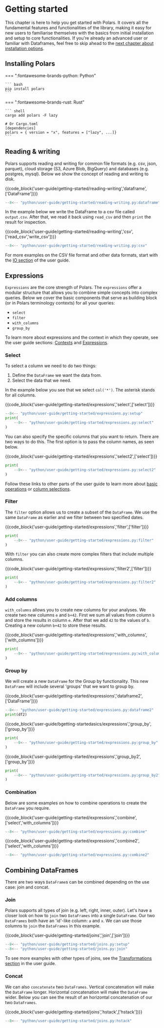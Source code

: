 # Getting started

This chapter is here to help you get started with Polars. It covers all the fundamental features and functionalities of the library, making it easy for new users to familiarise themselves with the basics from initial installation and setup to core functionalities. If you're already an advanced user or familiar with Dataframes, feel free to skip ahead to the [next chapter about installation options](installation.md).

## Installing Polars

=== ":fontawesome-brands-python: Python"

    ``` bash
    pip install polars
    ```

=== ":fontawesome-brands-rust: Rust"

    ``` shell
    cargo add polars -F lazy

    # Or Cargo.toml
    [dependencies]
    polars = { version = "x", features = ["lazy", ...]}
    ```

## Reading & writing

Polars supports reading and writing for common file formats (e.g. csv, json, parquet), cloud storage (S3, Azure Blob, BigQuery) and databases (e.g. postgres, mysql). Below we show the concept of reading and writing to disk.

{{code_block('user-guide/getting-started/reading-writing','dataframe',['DataFrame'])}}

```python exec="on" result="text" session="getting-started/reading"
--8<-- "python/user-guide/getting-started/reading-writing.py:dataframe"
```

In the example below we write the DataFrame to a csv file called `output.csv`. After that, we read it back using `read_csv` and then `print` the result for inspection.

{{code_block('user-guide/getting-started/reading-writing','csv',['read_csv','write_csv'])}}

```python exec="on" result="text" session="getting-started/reading"
--8<-- "python/user-guide/getting-started/reading-writing.py:csv"
```

For more examples on the CSV file format and other data formats, start with the [IO section](io/index.md) of the user guide.

## Expressions

`Expressions` are the core strength of Polars. The `expressions` offer a modular structure that allows you to combine simple concepts into complex queries. Below we cover the basic components that serve as building block (or in Polars terminology contexts) for all your queries:

- `select`
- `filter`
- `with_columns`
- `group_by`

To learn more about expressions and the context in which they operate, see the user guide sections: [Contexts](concepts/contexts.md) and [Expressions](concepts/expressions.md).

### Select

To select a column we need to do two things:

1. Define the `DataFrame` we want the data from.
2. Select the data that we need.

In the example below you see that we select `col('*')`. The asterisk stands for all columns.

{{code_block('user-guide/getting-started/expressions','select',['select'])}}

```python exec="on" result="text" session="getting-started/expressions"
--8<-- "python/user-guide/getting-started/expressions.py:setup"
print(
    --8<-- "python/user-guide/getting-started/expressions.py:select"
)
```

You can also specify the specific columns that you want to return. There are two ways to do this. The first option is to pass the column names, as seen below.

{{code_block('user-guide/getting-started/expressions','select2',['select'])}}

```python exec="on" result="text" session="getting-started/expressions"
print(
    --8<-- "python/user-guide/getting-started/expressions.py:select2"
)
```

Follow these links to other parts of the user guide to learn more about [basic operations](expressions/operators.md) or [column selections](expressions/column-selections.md).

### Filter

The `filter` option allows us to create a subset of the `DataFrame`. We use the same `DataFrame` as earlier and we filter between two specified dates.

{{code_block('user-guide/getting-started/expressions','filter',['filter'])}}

```python exec="on" result="text" session="getting-started/expressions"
print(
    --8<-- "python/user-guide/getting-started/expressions.py:filter"
)
```

With `filter` you can also create more complex filters that include multiple columns.

{{code_block('user-guide/getting-started/expressions','filter2',['filter'])}}

```python exec="on" result="text" session="getting-started/expressions"
print(
    --8<-- "python/user-guide/getting-started/expressions.py:filter2"
)
```

### Add columns

`with_columns` allows you to create new columns for your analyses. We create two new columns `e` and `b+42`. First we sum all values from column `b` and store the results in column `e`. After that we add `42` to the values of `b`. Creating a new column `b+42` to store these results.

{{code_block('user-guide/getting-started/expressions','with_columns',['with_columns'])}}

```python exec="on" result="text" session="getting-started/expressions"
print(
    --8<-- "python/user-guide/getting-started/expressions.py:with_columns"
)
```

### Group by

We will create a new `DataFrame` for the Group by functionality. This new `DataFrame` will include several 'groups' that we want to group by.

{{code_block('user-guide/getting-started/expressions','dataframe2',['DataFrame'])}}

```python exec="on" result="text" session="getting-started/expressions"
--8<-- "python/user-guide/getting-started/expressions.py:dataframe2"
print(df2)
```

{{code_block('user-guide/bgetting-startedasics/expressions','group_by',['group_by'])}}

```python exec="on" result="text" session="getting-started/expressions"
print(
    --8<-- "python/user-guide/getting-started/expressions.py:group_by"
)
```

{{code_block('user-guide/getting-started/expressions','group_by2',['group_by'])}}

```python exec="on" result="text" session="getting-started/expressions"
print(
    --8<-- "python/user-guide/getting-started/expressions.py:group_by2"
)
```

### Combination

Below are some examples on how to combine operations to create the `DataFrame` you require.

{{code_block('user-guide/getting-started/expressions','combine',['select','with_columns'])}}

```python exec="on" result="text" session="getting-started/expressions"
--8<-- "python/user-guide/getting-started/expressions.py:combine"
```

{{code_block('user-guide/getting-started/expressions','combine2',['select','with_columns'])}}

```python exec="on" result="text" session="getting-started/expressions"
--8<-- "python/user-guide/getting-started/expressions.py:combine2"
```

## Combining DataFrames

There are two ways `DataFrame`s can be combined depending on the use case: join and concat.

### Join

Polars supports all types of join (e.g. left, right, inner, outer). Let's have a closer look on how to `join` two `DataFrames` into a single `DataFrame`. Our two `DataFrames` both have an 'id'-like column: `a` and `x`. We can use those columns to `join` the `DataFrames` in this example.

{{code_block('user-guide/getting-started/joins','join',['join'])}}

```python exec="on" result="text" session="getting-started/joins"
--8<-- "python/user-guide/getting-started/joins.py:setup"
--8<-- "python/user-guide/getting-started/joins.py:join"
```

To see more examples with other types of joins, see the [Transformations section](transformations/joins.md) in the user guide.

### Concat

We can also `concatenate` two `DataFrames`. Vertical concatenation will make the `DataFrame` longer. Horizontal concatenation will make the `DataFrame` wider. Below you can see the result of an horizontal concatenation of our two `DataFrames`.

{{code_block('user-guide/getting-started/joins','hstack',['hstack'])}}

```python exec="on" result="text" session="getting-started/joins"
--8<-- "python/user-guide/getting-started/joins.py:hstack"
```
